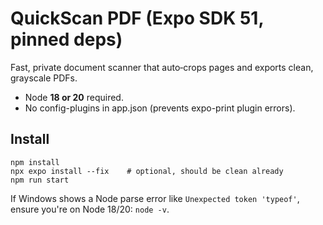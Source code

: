 
# QuickScan PDF (Expo SDK 51, pinned deps)

Fast, private document scanner that auto‑crops pages and exports clean, grayscale PDFs.

- Node **18 or 20** required.
- No config-plugins in app.json (prevents expo-print plugin errors).

## Install
```
npm install
npx expo install --fix    # optional, should be clean already
npm run start
```
If Windows shows a Node parse error like `Unexpected token 'typeof'`, ensure you're on Node 18/20: `node -v`.
